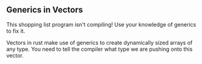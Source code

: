 ## Generics in Vectors

This shopping list program isn't compiling!
Use your knowledge of generics to fix it.

<div class="hint">Vectors in rust make use of generics to create dynamically sized arrays of any type.
You need to tell the compiler what type we are pushing onto this vector.</div>
